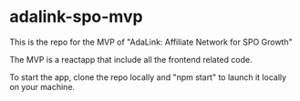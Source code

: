 # adalink-spo-mvp
This is the  repo for the MVP of "AdaLink: Affiliate Network for SPO Growth"

The MVP is a reactapp that include all the frontend related code.

To start the app, clone the repo locally and "npm start" to launch it locally on your machine.